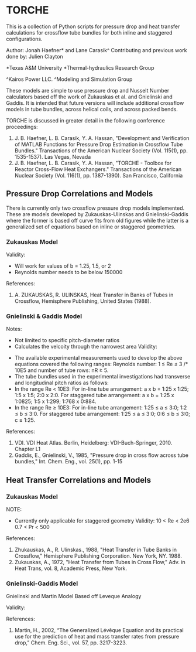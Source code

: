 # TORCHE
This is a collection of Python scripts for pressure drop and heat transfer calculations for crossflow tube bundles for both inline and staggered configurations.

Author: Jonah Haefner* and Lane Carasik^
Contributing and previous work done by: Julien Clayton

*Texas A&M University
*Thermal-hydraulics Research Group

^Kairos Power LLC.
^Modeling and Simulation Group

These models are simple to use pressure drop and Nusselt Number calculators based off the work of Zukauskas et al. and Gnielinski and Gaddis. 
It is intended that future versions will include additional crossflow models in tube bundles, across helical coils, and across packed bends. 

TORCHE is discussed in greater detail in the following conference proceedings:
1. J. B. Haefner, L. B. Carasik, Y. A. Hassan, "Development and Verification of MATLAB Functions for Pressure Drop Estimation in Crossflow Tube Bundles." Transactions of the American Nuclear Society (Vol. 115(1), pp. 1535-1537). Las Vegas, Nevada
2. J. B. Haefner, L. B. Carasik, Y. A. Hassan, "TORCHE - Toolbox for Reactor Cross-Flow Heat Exchangers." Transactions of the American Nuclear Society (Vol. 116(1), pp. 1387-1390). San Francisco, California

## Pressure Drop Correlations and Models

There is currently only two crossflow pressure drop models implemented. These are models developed by Zukauskas-Ulinskas and Gnielinski-Gaddis where the former is based off curve fits from old figures while the latter is a generalized set of equations based on inline or staggered geometries.

### Zukauskas Model

Validity:
- Will work for values of b = 1.25, 1.5, or 2
- Reynolds number needs to be below 150000

References:
1. A. ZUKAUSKAS, R. ULINSKAS, Heat Transfer in Banks of Tubes in Crossflow, Hemisphere Publishing, United States (1988).

### Gnielinski & Gaddis Model

Notes:
- Not limited to specific pitch-diameter ratios
- Calculates the velcoity through the narrowest area
Validity:
* The available experimental measurements used to develop the above equations covered the following ranges: Reynolds number: 1 ≤ Re ≤ 3 /* 10E5 and number of tube rows: nR ≥  5.
* The tube bundles used in the experimental investigations had transverse and longitudinal pitch ratios as follows: 
 * In the range Re < 10E3: For in-line tube arrangement: a x b = 1:25 x 1:25; 1:5 x 1:5; 2:0 x 2:0. For staggered tube arrangement: a x b = 1:25 x 1:0825; 1:5 x 1:299; 1:768 x 0:884.
 * In the range Re ≥ 10E3: For in-line tube arrangement: 1:25 ≤ a ≤ 3:0; 1:2 ≤  b ≤  3:0. For staggered tube arrangement: 1:25 ≤  a ≤  3:0; 0:6 ≤  b ≤  3:0; c ≥ 1:25.

References:
1. VDI. VDI Heat Atlas. Berlin, Heidelberg: VDI-Buch-Springer, 2010. Chapter L1
2. Gaddis, E., Gnielinski, V., 1985, "Pressure drop in cross flow across tube bundles," Int. Chem. Eng., vol. 25(1), pp. 1-15

## Heat Transfer Correlations and Models

### Zukauskas Model

NOTE: 
- Currently only applicable for staggered geometry
Validity: 10 < Re < 2e6
          0.7 < Pr < 500
		  
References:
1. Zhukauskas, A., R. Ulinskas., 1988, "Heat Transfer in Tube Banks in Crossflow," Hemisphere Publishing Corporation. New York, NY. 1988.
2. Zukauskas, A., 1972, "Heat Transfer from Tubes in Cross Flow," Adv. in Heat Trans, vol. 8, Academic Press, New York.
	
### Gnielinski-Gaddis Model

Gnielinski and Martin Model
Based off Leveque Analogy

Validity:


References:
1. Martin, H., 2002, “The Generalized Lévêque Equation and its practical use for the prediction of heat and mass transfer rates from pressure drop,” Chem. Eng. Sci., vol. 57, pp. 3217-3223.